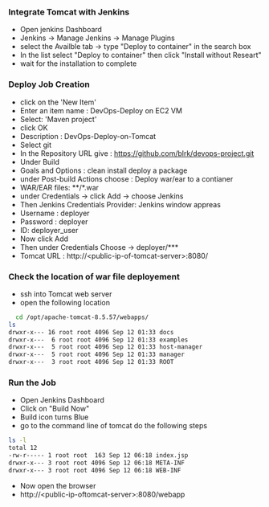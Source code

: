 ### Integrate Tomcat with Jenkins
* Open jenkins Dashboard
* Jenkins -> Manage Jenkins -> Manage Plugins
* select the Availble tab -> type "Deploy to container" in the search box
* In the list select "Deploy to container" then click "Install without Researt"
* wait for the installation to complete
### Deploy Job Creation
* click on the 'New Item'
* Enter an item name : DevOps-Deploy on EC2 VM
* Select: 'Maven project'
* click OK
* Description : DevOps-Deploy-on-Tomcat
* Select git
* In the Repository URL give : https://github.com/blrk/devops-project.git
* Under Build 
* Goals and Options : clean install deploy a package
* under Post-build Actions choose : Deploy war/ear to a contianer
* WAR/EAR files: **/*.war
* under Credentials -> click Add -> choose Jenkins
* Then Jenkins Credentials Provider: Jenkins window appreas
* Username : deployer
* Password : deployer
* ID: deployer_user
* Now click Add
* Then under Credentials Choose -> deployer/***
* Tomcat URL : http://\<public-ip-of-tomcat-server>\:8080/
### Check the location of war file deployement 
* ssh into Tomcat web server
* open the following location
``` bash
  cd /opt/apache-tomcat-8.5.57/webapps/
ls
drwxr-x--- 16 root root 4096 Sep 12 01:33 docs
drwxr-x---  6 root root 4096 Sep 12 01:33 examples
drwxr-x---  5 root root 4096 Sep 12 01:33 host-manager
drwxr-x---  5 root root 4096 Sep 12 01:33 manager
drwxr-x---  3 root root 4096 Sep 12 01:33 ROOT
```
### Run the Job
* Open Jenkins Dashboard
* Click on "Build Now"
* Build icon turns Blue
* go to the command line of tomcat do the following steps
``` bash
ls -l
total 12
-rw-r----- 1 root root  163 Sep 12 06:18 index.jsp
drwxr-x--- 3 root root 4096 Sep 12 06:18 META-INF
drwxr-x--- 3 root root 4096 Sep 12 06:18 WEB-INF
```
* Now open the browser 
* http://\<public-ip-oftomcat-server>\:8080/webapp
 



